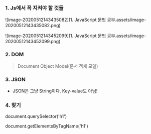 ### 1. Js에서 꼭 지켜야 할 것들

![image-20200512143435082](1. JavaScript 문법 공부.assets/image-20200512143435082.png)



![image-20200512143452099](1. JavaScript 문법 공부.assets/image-20200512143452099.png)



### 2. DOM

> Document Object Model(문서 객체 모델)



### 3. JSON

- JSON은 그냥 String이다. Key-value도 아님!



### 4. 찾기

document.querySelector('h1')

document.getElementsByTagName('h1')